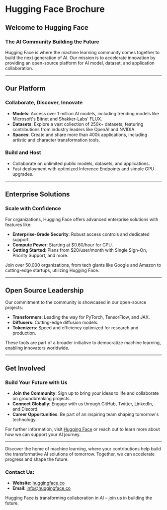 # Hugging Face Brochure

## Welcome to Hugging Face

### The AI Community Building the Future

Hugging Face is where the machine learning community comes together to build the next generation of AI. Our mission is to accelerate innovation by providing an open-source platform for AI model, dataset, and application collaboration.

---

## Our Platform

### Collaborate, Discover, Innovate

- **Models**: Access over 1 million AI models, including trending models like Microsoft's Bitnet and Shakker-Labs' FLUX.
- **Datasets**: Explore a vast collection of 250k+ datasets, featuring contributions from industry leaders like OpenAI and NVIDIA.
- **Spaces**: Create and share more than 400k applications, including artistic and character transformation tools.
  
### Build and Host

- Collaborate on unlimited public models, datasets, and applications.
- Fast deployment with optimized Inference Endpoints and simple GPU upgrades.

---

## Enterprise Solutions

### Scale with Confidence

For organizations, Hugging Face offers advanced enterprise solutions with features like:

- **Enterprise-Grade Security**: Robust access controls and dedicated support.
- **Compute Power**: Starting at $0.60/hour for GPU.
- **Getting Started**: Plans from $20/user/month with Single Sign-On, Priority Support, and more.

Join over 50,000 organizations, from tech giants like Google and Amazon to cutting-edge startups, utilizing Hugging Face.

---

## Open Source Leadership

Our commitment to the community is showcased in our open-source projects:

- **Transformers**: Leading the way for PyTorch, TensorFlow, and JAX.
- **Diffusers**: Cutting-edge diffusion models.
- **Tokenizers**: Speed and efficiency optimized for research and production.

These tools are part of a broader initiative to democratize machine learning, enabling innovators worldwide.

---

## Get Involved

### Build Your Future with Us

- **Join the Community**: Sign up to bring your ideas to life and collaborate on groundbreaking projects.
- **Connect Globally**: Engage with us through GitHub, Twitter, LinkedIn, and Discord.
- **Career Opportunities**: Be part of an inspiring team shaping tomorrow's technology.

For further information, visit [Hugging Face](https://huggingface.co) or reach out to learn more about how we can support your AI journey.

---

Discover the home of machine learning, where your contributions help build the transformative AI solutions of tomorrow. Together, we can accelerate progress and shape the future.

### Contact Us:
- **Website**: [huggingface.co](https://huggingface.co)
- **Email**: [info@huggingface.co](mailto:info@huggingface.co)

Hugging Face is transforming collaboration in AI – join us in building the future.

